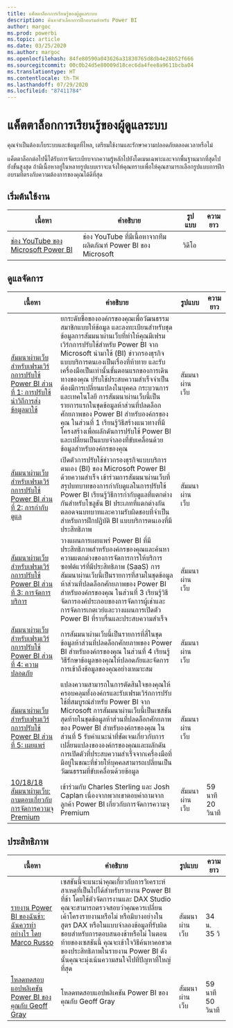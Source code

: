 ```yaml
---
title: แค็ตตาล็อกการเรียนรู้ของผู้ดูแลระบบ
description: ค้นหาตัวเลือกการฝึกอบรมสำหรับ Power BI
author: margoc
ms.prod: powerbi
ms.topic: article
ms.date: 03/25/2020
ms.author: margoc
ms.openlocfilehash: 84fe80590a043626a31830765d8db4e28b52f666
ms.sourcegitcommit: 00c0b24d5e80009d18cec6da4fee8a9611bcba04
ms.translationtype: HT
ms.contentlocale: th-TH
ms.lasthandoff: 07/29/2020
ms.locfileid: "87411784"
---
```

# <a name="administrators-learning-catalog"></a>แค็ตตาล็อกการเรียนรู้ของผู้ดูแลระบบ

คุณจำเป็นต้องเก็บระบบและข้อมูลที่ไหล, เตรียมใช้งานและรักษาความปลอดภัยตลอดเวลาหรือไม่

แค็ตตาล็อกต่อไปนี้ได้รับการจัดระเบียบจากความรู้หลักไปยังโดเมนเฉพาะและจากพื้นฐานมากที่สุดไปยังขั้นสูงสุด ถ้ามีเนื้อหาอยู่ในหลายรูปแบบเราจะแจ้งให้คุณทราบเพื่อให้คุณสามารถเลือกรูปแบบการฝึกอบรมที่ตรงกับความต้องการของคุณได้ดีที่สุด

## <a name="get-started"></a>เริ่มต้นใช้งาน<a name="get-started"></a>
| เนื้อหา | คำอธิบาย  | รูปแบบ | ความยาว |
|---------|--------------|--------|--------|
| [ช่อง YouTube ของ Microsoft Power BI](https://www.youtube.com/user/mspowerbi/videos) | ช่อง YouTube ที่มีเนื้อหาจากทีมผลิตภัณฑ์ Power BI ของ Microsoft | วิดีโอ |        |
## <a name="administer"></a>ดูแลจัดการ<a name="administer"></a>
| เนื้อหา | คำอธิบาย  | รูปแบบ | ความยาว |
|-------------------------------------------------------------------------------------|---------------------------------------------------------------------|--------|--------|
| [สัมมนาผ่านเว็บสำหรับเฟรมเวิร์กการปรับใช้ Power BI ส่วนที่ 1: การปรับใช้นำวิถีการส่งข้อมูลมาใช้](https://info.microsoft.com/ww-landing-powerbi-adoption-ondemand.html?Is=Website)                                | ยกระดับชื่อขององค์กรของคุณเพื่อวัฒนธรรมสมาชิกแบบให้ข้อมูล และลงทะเบียนสำหรับชุดข้อมูลการสัมมนาผ่านเว็บที่ทำให้คุณมีเฟรมเวิร์กการปรับใช้สำหรับ Power BI จาก Microsoft นำมาใช้ (BI) ข่าวกรองธุรกิจแบบบริการตนเองเป็นเรื่องที่ท้าทาย และรับเครื่องมือเป็นเท่านั้นขั้นตอนแรกของการเดินทางของคุณ ปรับใช้ประสบความสำเร็จจำเป็นต้องมีการเปลี่ยนแปลงในบุคคล กระบวนการ และเทคโนโลยี การสัมมนาผ่านเว็บนี้เป็นรายการแรกในชุดข้อมูลห้าส่วนที่ปลดล็อกศักยภาพของ Power BI สำหรับองค์กรของคุณ ในส่วนที่ 1 เรียนรู้วิธีสร้างแนวทางที่มีโครงสร้างเพื่อผลักดันการปรับใช้ Power BI และเปลี่ยนเป็นแบบจำลองที่ขับเคลื่อนด้วยข้อมูลสำหรับองค์กรของคุณ   | สัมมนาผ่านเว็บ |                 |
| [สัมมนาผ่านเว็บสำหรับเฟรมเวิร์กการปรับใช้ Power BI ส่วนที่ 2: การกำกับดูแล](https://info.microsoft.com/ww-ondemand-powerbi-governance.html?Is=Website)  | เปิดตัวการปรับใช้ข่าวกรองธุรกิจแบบบริการตนเอง (BI) ของ Microsoft Power BI ด้วยความสำเร็จ เข้าร่วมการสัมมนาผ่านเว็บที่สรุปบทบาทของการกำกับดูแลในการปรับใช้ Power BI เรียนรู้วิธีการกำกับดูแลที่แตกต่างกันสำหรับโซลูชัน BI ประเภทที่แตกต่างกัน ตลอดจนบทบาทและความรับผิดชอบที่จำเป็นสำหรับการฝึกปฏิบัติ BI แบบบริการตนเองที่มีประสิทธิภาพ  | สัมมนาผ่านเว็บ |                 |
| [สัมมนาผ่านเว็บสำหรับเฟรมเวิร์กการปรับใช้ Power BI ส่วนที่ 3: การจัดการบริการ](https://info.microsoft.com/ww-ondemand-pbi-adoption-framework-part3.html)  | วางแผนการเผยแพร่ Power BI ที่มีประสิทธิภาพสำหรับองค์กรของคุณและค้นหาความแตกต่างของการจัดการการให้บริการซอฟต์แวร์ที่มีประสิทธิภาพ (SaaS) การสัมมนาผ่านเว็บนี้เป็นรายการที่สามในชุดข้อมูลห้าส่วนที่ปลดล็อกศักยภาพของ Power BI สำหรับองค์กรของคุณ ในส่วนที่ 3 เรียนรู้วิธีจัดการองค์ประกอบของการจัดการผู้เช่าและการจัดการเกตเวย์และวางแผนการเปิดตัว Power BI ที่ราบรื่นและประสบความสำเร็จ  | สัมมนาผ่านเว็บ |                 |
| [สัมมนาผ่านเว็บสำหรับเฟรมเวิร์กการปรับใช้ Power BI ส่วนที่ 4: ความปลอดภัย](https://info.microsoft.com/ww-ondemand-pbi-adoption-framework-part4.html)  | การสัมมนาผ่านเว็บนี้เป็นรายการที่สี่ในชุดข้อมูลห้าส่วนที่ปลดล็อกศักยภาพของ Power BI สำหรับองค์กรของคุณ ในส่วนที่ 4 เรียนรู้วิธีรักษาข้อมูลของคุณให้ปลอดภัยและจัดการการเข้าถึงข้อมูลของคุณอย่างเหมาะสม  | สัมมนาผ่านเว็บ |                 |
| [สัมมนาผ่านเว็บสำหรับเฟรมเวิร์กการปรับใช้ Power BI ส่วนที่ 5: เผยแพร่](https://info.microsoft.com/ww-ondemand-powerbi-adoption-part5-rollout.html)   | แปลงความสามารถในการตัดสินใจของคุณให้ครอบคลุมทั้งองค์กรและรับเฟรมเวิร์กการปรับใช้ที่สมบูรณ์สำหรับ Power BI จาก Microsoft การสัมมนาผ่านเว็บนี้เป็นเซสชันสุดท้ายในชุดข้อมูลห้าส่วนที่ปลดล็อกศักยภาพของ Power BI สำหรับองค์กรของคุณ ในส่วนที่ 5 รับคำแนะนำที่ชัดเจนเกี่ยวกับการเปลี่ยนแปลงขององค์กรของคุณและผลักดันการเปิดตัวที่ประสบความสำเร็จจากเครื่องมือที่มีอยู่ในขณะที่ช่วยให้บุคคลสามารถเปลี่ยนเป็นวัฒนธรรมที่ขับเคลื่อนด้วยข้อมูล  | สัมมนาผ่านเว็บ |                 |
| [10/18/18 สัมมนาผ่านเว็บ: ถามตอบเกี่ยวกับการจัดการความจุ Premium](https://community.powerbi.com/t5/Webinars-and-Video-Gallery/10-18-18-Webinar-Q-amp-A-on-Managing-Premium-Capacities/td-p/535555)  | เข้าร่วมกับ Charles Sterling และ Josh Caplan เนื่องจากพวกเขาตอบคำถามจากลูกค้า Power BI เกี่ยวกับการจัดการความจุ Premium  | สัมมนาผ่านเว็บ | 59 นาที 20 วินาที     |
## <a name="performance"></a>ประสิทธิภาพ<a name="performance"></a>
| เนื้อหา | คำอธิบาย  | รูปแบบ | ความยาว |
|-------------------------------------------------------------------------------------|---------------------------------------------------------------------|--------|--------|
| [รายงาน Power BI ของฉันช้า: ฉันควรทำอย่างไร โดย Marco Russo](https://community.powerbi.com/t5/Webinars-and-Video-Gallery/My-Power-BI-report-is-slow-what-should-I-do-by-Marco-Russo/td-p/547348) | เซสชันนี้จะแนะนำคุณเกี่ยวกับการวิเคราะห์สาเหตุที่เป็นไปได้สำหรับรายงาน Power BI ที่ช้า โดยใช้ตัวจัดการงานและ DAX Studio คุณจะสามารถตรวจสอบว่าคุณควรเปลี่ยนเค้าโครงรายงานหรือไม่ หรือมีบางอย่างในสูตร DAX หรือในแบบจำลองข้อมูลที่รับผิดชอบสำหรับการตอบสนองช้าหรือไม่  ในตอนท้ายของเซสชันนี้ คุณจะเข้าใจวิธีค้นหาคอขวดของประสิทธิภาพในรายงาน Power BI ดังนั้นคุณจะมุ่งเน้นความสนใจไปที่ปัญหาที่ใหญ่ที่สุด  | สัมมนาผ่านเว็บ | 34 น. 35 วิ     |
| [โหลดทดสอบแอปพลิเคชัน Power BI ของคุณกับ Geoff Gray](https://community.powerbi.com/t5/Webinars-and-Video-Gallery/Load-Test-your-Power-BI-Applications-with-Geoff-Gray/td-p/397357)  | โหลดทดสอบแอปพลิเคชัน Power BI ของคุณกับ Geoff Gray  | สัมมนาผ่านเว็บ | 59 นาที 50 วินาที     |
